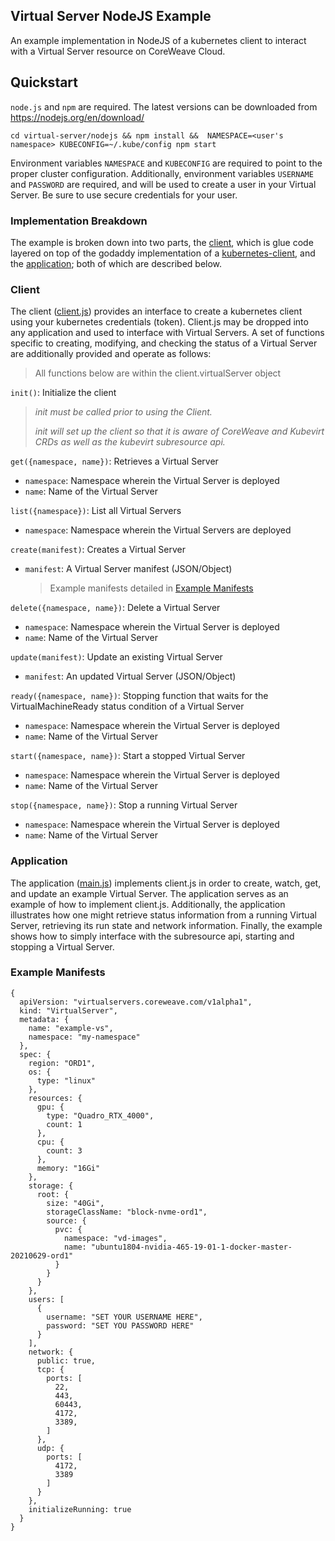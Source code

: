 
## Virtual Server NodeJS Example

An example implementation in NodeJS of a kubernetes client to interact with a Virtual Server resource on CoreWeave Cloud.

## Quickstart

`node.js` and `npm` are required. The latest versions can be downloaded from https://nodejs.org/en/download/

```
cd virtual-server/nodejs && npm install &&  NAMESPACE=<user's namespace> KUBECONFIG=~/.kube/config npm start
```

Environment variables `NAMESPACE` and `KUBECONFIG` are required to point to the proper cluster configuration.
Additionally, environment variables `USERNAME` and `PASSWORD` are required, and will be used to create a user in your Virtual Server. Be sure to use secure credentials for your user.

### Implementation Breakdown

The example is broken down into two parts, the [client](client.js), which is glue code layered on top of the godaddy implementation of a [kubernetes-client](https://github.com/godaddy/kubernetes-client), and the [application](main.js); both of which are described below.

### Client
The client ([client.js](client.js)) provides an interface to create a kubernetes client using your kubernetes credentials (token). Client.js may be dropped into any application and used to interface with Virtual Servers. A set of functions specific to creating, modifying, and checking the status of a Virtual Server are additionally provided and operate as follows:
> All functions below are within the client.virtualServer object

`init()`: Initialize the client
> *init must be called prior to using the Client.*
> 
> *init will set up the client so that it is aware of CoreWeave and Kubevirt CRDs as well as the kubevirt subresource api.*

`get({namespace, name})`: Retrieves a Virtual Server
* `namespace`: Namespace wherein the Virtual Server is deployed
* `name`: Name of the Virtual Server

`list({namespace})`: List all Virtual Servers
* `namespace`: Namespace wherein the Virtual Servers are deployed

`create(manifest)`: Creates a Virtual Server
* `manifest`: A Virtual Server manifest (JSON/Object)
	> Example manifests detailed in [Example Manifests](#example-manifests)

`delete({namespace, name})`: Delete a Virtual Server
* `namespace`: Namespace wherein the Virtual Server is deployed
* `name`: Name of the Virtual Server

`update(manifest)`: Update an existing Virtual Server
* `manifest`: An updated Virtual Server (JSON/Object)

`ready({namespace, name})`: Stopping function that waits for the VirtualMachineReady status condition of a Virtual Server
* `namespace`: Namespace wherein the Virtual Server is deployed
* `name`: Name of the Virtual Server


`start({namespace, name})`: Start a stopped Virtual Server
* `namespace`: Namespace wherein the Virtual Server is deployed
* `name`: Name of the Virtual Server

`stop({namespace, name})`: Stop a running Virtual Server
* `namespace`: Namespace wherein the Virtual Server is deployed
* `name`: Name of the Virtual Server

### Application
The application ([main.js](main.js)) implements client.js in order to create, watch, get, and update an example Virtual Server. The application serves as an example of how to implement client.js. Additionally, the application illustrates how one might retrieve status information from a running Virtual Server, retrieving its run state and network information. Finally, the example shows how to simply interface with the subresource api, starting and stopping a Virtual Server.

### Example Manifests
```
{
  apiVersion: "virtualservers.coreweave.com/v1alpha1",
  kind: "VirtualServer",
  metadata: {
    name: "example-vs",
    namespace: "my-namespace"
  },
  spec: {
    region: "ORD1",
    os: {
      type: "linux"
    },
    resources: {
      gpu: {
        type: "Quadro_RTX_4000",
        count: 1
      },
      cpu: {
        count: 3
      },
      memory: "16Gi"
    },
    storage: {
      root: {
        size: "40Gi",
        storageClassName: "block-nvme-ord1",
        source: {
          pvc: {
            namespace: "vd-images",
            name: "ubuntu1804-nvidia-465-19-01-1-docker-master-20210629-ord1"
          }
        }
      }
    },
    users: [
      {
        username: "SET YOUR USERNAME HERE",
        password: "SET YOU PASSWORD HERE"
      }
    ],
    network: {
      public: true,
      tcp: {
        ports: [
          22,
          443,
          60443,
          4172,
          3389,
        ]
      },
      udp: {
        ports: [
          4172,
          3389
        ]
      }
    },
    initializeRunning: true
  }
}
```
